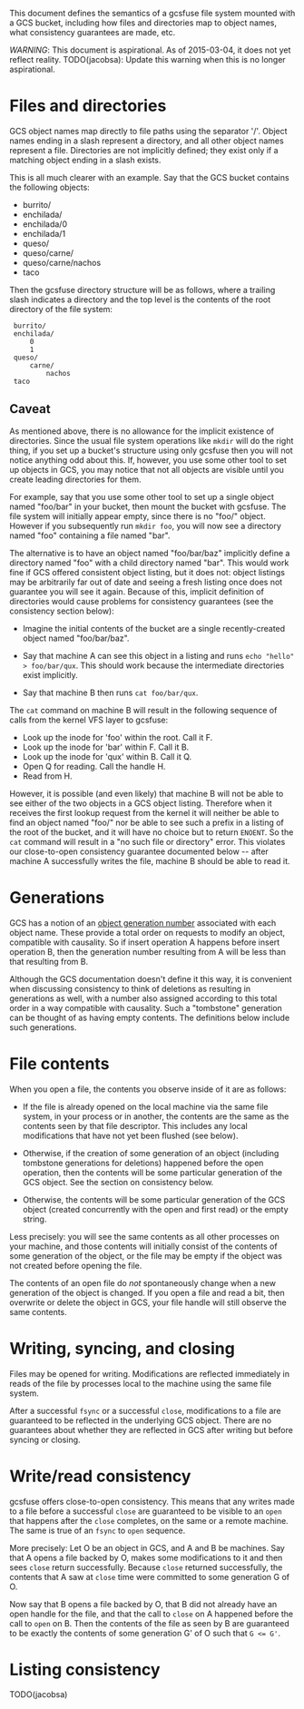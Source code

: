 This document defines the semantics of a gcsfuse file system mounted with a GCS
bucket, including how files and directories map to object names, what
consistency guarantees are made, etc.

*WARNING*: This document is aspirational. As of 2015-03-04, it does not yet
reflect reality. TODO(jacobsa): Update this warning when this is no longer
aspirational.

# Files and directories

GCS object names map directly to file paths using the separator '/'. Object
names ending in a slash represent a directory, and all other object names
represent a file. Directories are not implicitly defined; they exist only if a
matching object ending in a slash exists.

This is all much clearer with an example. Say that the GCS bucket contains the
following objects:

*   burrito/
*   enchilada/
*   enchilada/0
*   enchilada/1
*   queso/
*   queso/carne/
*   queso/carne/nachos
*   taco

Then the gcsfuse directory structure will be as follows, where a trailing slash
indicates a directory and the top level is the contents of the root directory
of the file system:

     burrito/
     enchilada/
         0
         1
     queso/
         carne/
             nachos
     taco

## Caveat

As mentioned above, there is no allowance for the implicit existence of
directories. Since the usual file system operations like `mkdir` will do the
right thing, if you set up a bucket's structure using only gcsfuse then you
will not notice anything odd about this. If, however, you use some other tool
to set up objects in GCS, you may notice that not all objects are visible until
you create leading directories for them.

For example, say that you use some other tool to set up a single object named
"foo/bar" in your bucket, then mount the bucket with gcsfuse. The file system
will initially appear empty, since there is no "foo/" object. However if you
subsequently run `mkdir foo`, you will now see a directory named "foo"
containing a file named "bar".

The alternative is to have an object named "foo/bar/baz" implicitly define a
directory named "foo" with a child directory named "bar". This would work fine
if GCS offered consistent object listing, but it does not: object listings
may be arbitrarily far out of date and seeing a fresh listing once does not
guarantee you will see it again. Because of this, implicit definition of
directories would cause problems for consistency guarantees (see the
consistency section below):

*   Imagine the initial contents of the bucket are a single recently-created
    object named "foo/bar/baz".

*   Say that machine A can see this object in a listing and runs
    `echo "hello" > foo/bar/qux`. This should work because the intermediate
    directories exist implicitly.

*   Say that machine B then runs `cat foo/bar/qux`.

The `cat` command on machine B will result in the following sequence of calls
from the kernel VFS layer to gcsfuse:

*   Look up the inode for 'foo' within the root. Call it F.
*   Look up the inode for 'bar' within F. Call it B.
*   Look up the inode for 'qux' within B. Call it Q.
*   Open Q for reading. Call the handle H.
*   Read from H.

However, it is possible (and even likely) that machine B will not be able to
see either of the two objects in a GCS object listing. Therefore when it
receives the first lookup request from the kernel it will neither be able to
find an object named "foo/" nor be able to see such a prefix in a listing of
the root of the bucket, and it will have no choice but to return `ENOENT`.
So the `cat` command will result in a "no such file or directory" error. This
violates our close-to-open consistency guarantee documented below -- after
machine A successfully writes the file, machine B should be able to read it.


# Generations

GCS has a notion of an [object generation number][generations] associated with
each object name. These provide a total order on requests to modify an object,
compatible with causality. So if insert operation A happens before insert
operation B, then the generation number resulting from A will be less than that
resulting from B.

Although the GCS documentation doesn't define it this way, it is convenient
when discussing consistency to think of deletions as resulting in generations
as well, with a number also assigned according to this total order in a way
compatible with causality. Such a "tombstone" generation can be thought of as
having empty contents. The definitions below include such generations.

[generations]: https://cloud.google.com/storage/docs/generations-preconditions


# File contents

When you open a file, the contents you observe inside of it are as follows:

*   If the file is already opened on the local machine via the same file system,
    in your process or in another, the contents are the same as the contents
    seen by that file descriptor. This includes any local modifications that
    have not yet been flushed (see below).

*   Otherwise, if the creation of some generation of an object (including
    tombstone generations for deletions) happened before the open operation,
    then the contents will be some particular generation of the GCS object. See
    the section on consistency below.

*   Otherwise, the contents will be some particular generation of the GCS
    object (created concurrently with the open and first read) or the empty
    string.

Less precisely: you will see the same contents as all other processes on your
machine, and those contents will initially consist of the contents of some
generation of the object, or the file may be empty if the object was not
created before opening the file.

The contents of an open file do *not* spontaneously change when a new
generation of the object is changed. If you open a file and read a bit, then
overwrite or delete the object in GCS, your file handle will still observe the
same contents.


# Writing, syncing, and closing

Files may be opened for writing. Modifications are reflected immediately in
reads of the file by processes local to the machine using the same file system.

After a successful `fsync` or a successful `close`, modifications to a file are
guaranteed to be reflected in the underlying GCS object. There are no
guarantees about whether they are reflected in GCS after writing but before
syncing or closing.


# Write/read consistency

gcsfuse offers close-to-open consistency. This means that any writes made to a
file before a successful `close` are guaranteed to be visible to an `open` that
happens after the `close` completes, on the same or a remote machine. The same
is true of an `fsync` to `open` sequence.

More precisely: Let O be an object in GCS, and A and B be machines. Say that A
opens a file backed by O, makes some modifications to it and then sees `close`
return successfully. Because `close` returned successfully, the contents that A
saw at `close` time were committed to some generation G of O.

Now say that B opens a file backed by O, that B did not already have an open
handle for the file, and that the call to `close` on A happened before the call
to `open` on B. Then the contents of the file as seen by B are guaranteed to be
exactly the contents of some generation G' of O such that `G <= G'`.


# Listing consistency

TODO(jacobsa)
